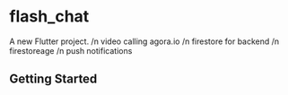 # flash_chat

A new Flutter project.
/n
video calling agora.io
/n
firestore for backend
/n
firestoreage
/n
push notifications




## Getting Started


